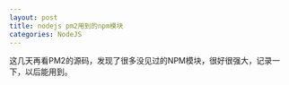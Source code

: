 ```yaml
---
layout: post
title: nodejs pm2用到的npm模块
categories: NodeJS
---
```


这几天再看PM2的源码，发现了很多没见过的NPM模块，很好很强大，记录一下，以后能用到。